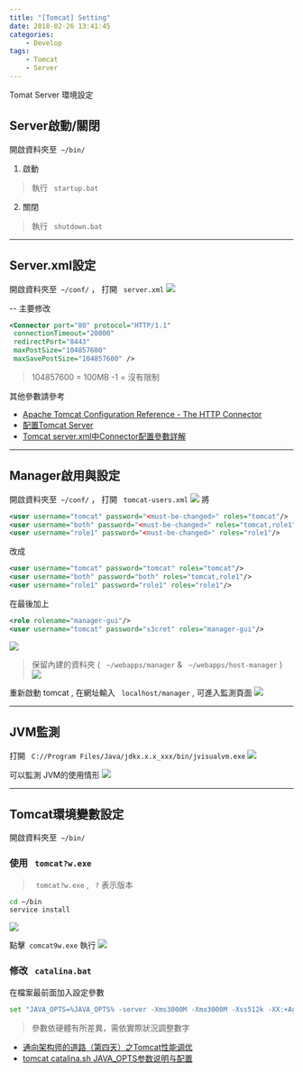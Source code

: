 ```yaml
---
title: "[Tomcat] Setting"
date: 2018-02-26 13:41:45
categories:
	- Develop
tags:
	- Tomcat
	- Server
---
```


Tomat Server 環境設定

<!-- more -->


## Server啟動/關閉

開啟資料夾至` ~/bin/`

1. 啟動
> 執行 ` startup.bat`

2. 關閉
> 執行 ` shutdown.bat`

***
## Server.xml設定

開啟資料夾至` ~/conf/` ， 打開 ` server.xml`
![](tomcat-server-path.png)

-- 主要修改
``` xml
<Connector port="80" protocol="HTTP/1.1"
 connectionTimeout="20000"
 redirectPort="8443"
 maxPostSize="104857600"
 maxSavePostSize="104857600" />
```
> 104857600 = 100MB 
> -1 = 沒有限制

其他參數請參考
- [Apache Tomcat Configuration Reference - The HTTP Connector](https://tomcat.apache.org/tomcat-5.5-doc/config/http.html)
- [配置Tomcat Server](http://netkiller.sourceforge.net/www/tomcat/server.html)
- [Tomcat server.xml中Connector配置參數詳解](http://www.cnblogs.com/nihaorz/p/6702612.html)

***
## Manager啟用與設定

開啟資料夾至` ~/conf/` ， 打開 ` tomcat-users.xml`
![](tomcat-users-path.png)
將
``` xml
<user username="tomcat" password="<must-be-changed>" roles="tomcat"/>
<user username="both" password="<must-be-changed>" roles="tomcat,role1"/>
<user username="role1" password="<must-be-changed>" roles="role1"/>
```
改成
``` xml
<user username="tomcat" password="tomcat" roles="tomcat"/>
<user username="both" password="both" roles="tomcat,role1"/>
<user username="role1" password="role1" roles="role1"/>
```
在最後加上
``` xml
<role rolename="manager-gui"/>
<user username="tomcat" password="s3cret" roles="manager-gui"/>
```
![](tomcat-users-xml.png)

> 保留內建的資料夾 ( ` ~/webapps/manager` & ` ~/webapps/host-manager` )
![](tomcat-manager.png)

重新啟動 tomcat , 在網址輸入 ` localhost/manager` , 可進入監測頁面
![](tomcat-manager-web.png)

***
## JVM監測

打開 ` C://Program Files/Java/jdkx.x.x_xxx/bin/jvisualvm.exe`
![](jvm-exe.png)

可以監測 JVM的使用情形
![](jvm.png)

***
## Tomcat環境變數設定
開啟資料夾至` ~/bin/`

### 使用 ` tomcat?w.exe`

> ` tomcat?w.exe` , ` ?` 表示版本

``` bash
cd ~/bin
service install
```
![](tomcat-service.png)

點擊` comcat9w.exe` 執行
![](tomcatxw-exe.png)


### 修改 ` catalina.bat`

在檔案最前面加入設定參數
``` bash
set "JAVA_OPTS=%JAVA_OPTS% -server -Xms3000M -Xmx3000M -Xss512k -XX:+AggressiveOpts -XX:+UseBiasedLocking -XX:PermSize=128M -XX:MaxPermSize=256M -XX:NewRatio=4 -XX:SurvivorRatio=4"
```
> 參數依硬體有所差異，需依實際狀況調整數字

- [通向架构师的道路（第四天）之Tomcat性能调优](http://blog.csdn.net/lifetragedy/article/details/7708724)
- [tomcat catalina.sh JAVA_OPTS参数说明与配置](http://blog.csdn.net/cuker919/article/details/8233821)

